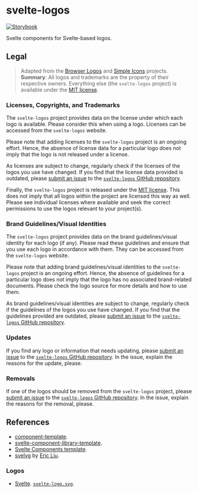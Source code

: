 # svelte-logos

[![Storybook](https://cdn.jsdelivr.net/gh/storybookjs/brand@main/badge/badge-storybook.svg)](https://svelte-logos.vercel.app/)

Svelte components for Svelte-based logos.

## Legal

> Adapted from the [Browser Logos](https://github.com/alrra/browser-logos) and [Simple Icons](https://github.com/simple-icons/simple-icons) projects.
> **Summary**: All logos and trademarks are the property of their respective owners. Everything else (the `svelte-logos` project) is available under the [MIT license](LICENSE).

### Licenses, Copyrights, and Trademarks

The `svelte-logos` project provides data on the license under which each logo is available. Please consider this when using a logo. Licenses can be accessed from the `svelte-logos` website.

Please note that adding licenses to the `svelte-logos` project is an ongoing effort. Hence, the absence of license data for a particular logo does not imply that the logo is not released under a license.

As licenses are subject to change, regularly check if the licenses of the logos you use have changed. If you find that the license data provided is outdated, please [submit an issue](https://github.com/joaopalmeiro/svelte-logos/issues) to the [`svelte-logos` GitHub repository](https://github.com/joaopalmeiro/svelte-logos).

Finally, the `svelte-logos` project is released under the [MIT license](LICENSE). This does not imply that all logos within the project are licensed this way as well. Please see individual licenses where available and seek the correct permissions to use the logos relevant to your project(s).

### Brand Guidelines/Visual Identities

The `svelte-logos` project provides data on the brand guidelines/visual identity for each logo (if any). Please read these guidelines and ensure that you use each logo in accordance with them. They can be accessed from the `svelte-logos` website.

Please note that adding brand guidelines/visual identities to the `svelte-logos` project is an ongoing effort. Hence, the absence of guidelines for a particular logo does not imply that the logo has no associated brand-related documents. Please check the logo source for more details and how to use them.

As brand guidelines/visual identities are subject to change, regularly check if the guidelines of the logos you use have changed. If you find that the guidelines provided are outdated, please [submit an issue](https://github.com/joaopalmeiro/svelte-logos/issues) to the [`svelte-logos` GitHub repository](https://github.com/joaopalmeiro/svelte-logos).

### Updates

If you find any logo or information that needs updating, please [submit an issue](https://github.com/joaopalmeiro/svelte-logos/issues) to the [`svelte-logos` GitHub repository](https://github.com/joaopalmeiro/svelte-logos). In the issue, explain the reasons for the update, please.

### Removals

If one of the logos should be removed from the `svelte-logos` project, please [submit an issue](https://github.com/joaopalmeiro/svelte-logos/issues) to the [`svelte-logos` GitHub repository](https://github.com/joaopalmeiro/svelte-logos). In the issue, explain the reasons for the removal, please.

## References

- [component-template](https://github.com/sveltejs/component-template).
- [svelte-component-library-template](https://github.com/nirmaoz/svelte-component-library-template).
- [Svelte Components template](https://github.com/patoi/svelte-component-library-template).
- [svelvg](https://github.com/metonym/svelvg) by [Eric Liu](https://github.com/metonym).

### Logos

- [Svelte](https://github.com/sveltejs/branding). [`svelte-logo.svg`](https://github.com/sveltejs/branding/blob/master/svelte-logo.svg).
